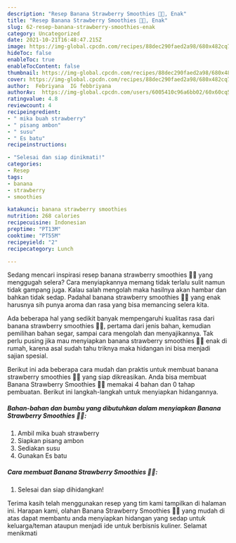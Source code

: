 ```yaml
---
description: "Resep Banana Strawberry Smoothies 🍌🍓, Enak"
title: "Resep Banana Strawberry Smoothies 🍌🍓, Enak"
slug: 62-resep-banana-strawberry-smoothies-enak
category: Uncategorized
date: 2021-10-21T16:48:47.215Z
image: https://img-global.cpcdn.com/recipes/88dec290faed2a98/680x482cq70/banana-strawberry-smoothies-foto-resep-utama.jpg
hideToc: false
enableToc: true
enableTocContent: false
thumbnail: https://img-global.cpcdn.com/recipes/88dec290faed2a98/680x482cq70/banana-strawberry-smoothies-foto-resep-utama.jpg
cover: https://img-global.cpcdn.com/recipes/88dec290faed2a98/680x482cq70/banana-strawberry-smoothies-foto-resep-utama.jpg
author:  Febriyana  IG febbriyana
authorAv:  https://img-global.cpcdn.com/users/6005410c96a6bb02/60x60cq50/avatar.jpg
ratingvalue: 4.8
reviewcount: 4
recipeingredient:
- " mika buah strawberry"
- " pisang ambon"
- " susu"
- " Es batu"
recipeinstructions:

- "Selesai dan siap dinikmati!"
categories:
- Resep
tags:
- banana
- strawberry
- smoothies

katakunci: banana strawberry smoothies 
nutrition: 268 calories
recipecuisine: Indonesian
preptime: "PT13M"
cooktime: "PT55M"
recipeyield: "2"
recipecategory: Lunch

---
```



Sedang mencari inspirasi resep banana strawberry smoothies 🍌🍓 yang menggugah selera? Cara menyiapkannya memang tidak terlalu sulit namun tidak gampang juga. Kalau salah mengolah maka hasilnya akan hambar dan bahkan tidak sedap. Padahal banana strawberry smoothies 🍌🍓 yang enak harusnya sih punya aroma dan rasa yang bisa memancing selera kita.


Ada beberapa hal yang sedikit banyak mempengaruhi kualitas rasa dari banana strawberry smoothies 🍌🍓, pertama dari jenis bahan, kemudian pemilihan bahan segar, sampai cara mengolah dan menyajikannya. Tak perlu pusing jika mau menyiapkan banana strawberry smoothies 🍌🍓 enak di rumah, karena asal sudah tahu triknya maka hidangan ini bisa menjadi sajian spesial.




Berikut ini ada beberapa cara mudah dan praktis untuk membuat banana strawberry smoothies 🍌🍓 yang siap dikreasikan. Anda bisa membuat Banana Strawberry Smoothies 🍌🍓 memakai 4 bahan dan 0 tahap pembuatan. Berikut ini langkah-langkah untuk menyiapkan hidangannya.

<!--inarticleads1-->

##### Bahan-bahan dan bumbu yang dibutuhkan dalam menyiapkan Banana Strawberry Smoothies 🍌🍓:

1. Ambil  mika buah strawberry
1. Siapkan  pisang ambon
1. Sediakan  susu
1. Gunakan  Es batu




<!--inarticleads2-->

##### Cara membuat Banana Strawberry Smoothies 🍌🍓:


1. Selesai dan siap dihidangkan!



Terima kasih telah menggunakan resep yang tim kami tampilkan di halaman ini. Harapan kami, olahan Banana Strawberry Smoothies 🍌🍓 yang mudah di atas dapat membantu anda menyiapkan hidangan yang sedap untuk keluarga/teman ataupun menjadi ide untuk berbisnis kuliner. Selamat menikmati
